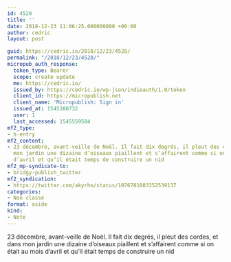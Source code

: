 ```yaml
---
id: 4528
title: ''
date: 2018-12-23 11:06:25.000000000 +00:00
author: cedric
layout: post

guid: https://cedric.io/2018/12/23/4528/
permalink: "/2018/12/23/4528/"
micropub_auth_response:
  token_type: Bearer
  scope: create update
  me: https://cedric.io/
  issued_by: https://cedric.io/wp-json/indieauth/1.0/token
  client_id: https://micropublish.net
  client_name: 'Micropublish: Sign in'
  issued_at: 1545380732
  user: 1
  last_accessed: 1545559584
mf2_type:
- h-entry
mf2_content:
- 23 décembre, avant-veille de Noël. Il fait dix degrés, il pleut des cordes, et dans
  mon jardin une dizaine d’oiseaux piaillent et s’affairent comme si on était au mois
  d’avril et qu’il était temps de construire un nid
mf2_mp-syndicate-to:
- bridgy-publish_twitter
mf2_syndication:
- https://twitter.com/akyrho/status/1076781083352539137
categories:
- Non classé
format: aside
kind:
- Note
---
```

23 décembre, avant-veille de Noël. Il fait dix degrés, il pleut des cordes, et dans mon jardin une dizaine d’oiseaux piaillent et s’affairent comme si on était au mois d’avril et qu’il était temps de construire un nid
